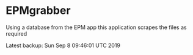 # EPMgrabber
Using a database from the EPM app this application scrapes the files as required


Latest backup: Sun Sep 8 09:46:01 UTC 2019
